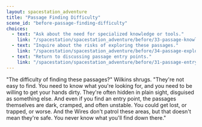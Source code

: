 ```yaml
---
layout: spacestation_adventure
title: "Passage Finding Difficulty"
scene_id: "before-passage-finding-difficulty"
choices:
  - text: "Ask about the need for specialized knowledge or tools."
    link: "/spacestation/spacestation_adventure/before/33-passage-knowledge-tools"
  - text: "Inquire about the risks of exploring these passages."
    link: "/spacestation/spacestation_adventure/before/34-passage-exploration-risks"
  - text: "Return to discussing passage entry points."
    link: "/spacestation/spacestation_adventure/before/31-passage-entry-points"
---
```


"The difficulty of finding these passages?" Wilkins shrugs. "They're not easy to find. You need to know what you're looking for, and you need to be willing to get your hands dirty. They're often hidden in plain sight, disguised as something else. And even if you find an entry point, the passages themselves are dark, cramped, and often unstable. You could get lost, or trapped, or worse. And the Wires don't patrol these areas, but that doesn't mean they're safe. You never know what you'll find down there."
